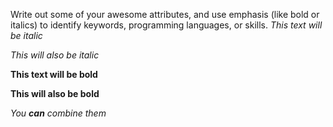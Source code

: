 Write out some of your awesome attributes, and use emphasis (like bold or italics) to identify keywords, programming languages, or skills. 
*This text will be italic*

_This will also be italic_

**This text will be bold**

__This will also be bold__

_You **can** combine them_












